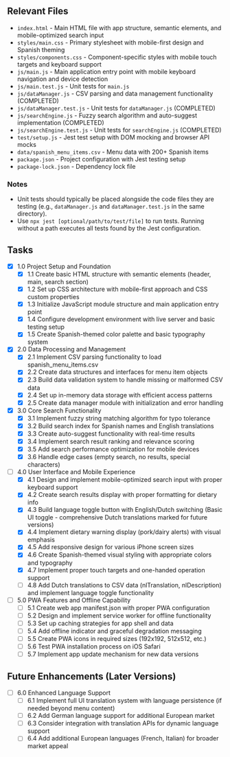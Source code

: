 ## Relevant Files

- `index.html` - Main HTML file with app structure, semantic elements, and mobile-optimized search input
- `styles/main.css` - Primary stylesheet with mobile-first design and Spanish theming
- `styles/components.css` - Component-specific styles with mobile touch targets and keyboard support
- `js/main.js` - Main application entry point with mobile keyboard navigation and device detection
- `js/main.test.js` - Unit tests for `main.js`
- `js/dataManager.js` - CSV parsing and data management functionality (COMPLETED)
- `js/dataManager.test.js` - Unit tests for `dataManager.js` (COMPLETED)
- `js/searchEngine.js` - Fuzzy search algorithm and auto-suggest implementation (COMPLETED)
- `js/searchEngine.test.js` - Unit tests for `searchEngine.js` (COMPLETED)
- `test/setup.js` - Jest test setup with DOM mocking and browser API mocks
- `data/spanish_menu_items.csv` - Menu data with 200+ Spanish items
- `package.json` - Project configuration with Jest testing setup
- `package-lock.json` - Dependency lock file

### Notes

- Unit tests should typically be placed alongside the code files they are testing (e.g., `dataManager.js` and `dataManager.test.js` in the same directory).
- Use `npx jest [optional/path/to/test/file]` to run tests. Running without a path executes all tests found by the Jest configuration.

## Tasks

- [x] 1.0 Project Setup and Foundation
  - [x] 1.1 Create basic HTML structure with semantic elements (header, main, search section)
  - [x] 1.2 Set up CSS architecture with mobile-first approach and CSS custom properties
  - [x] 1.3 Initialize JavaScript module structure and main application entry point
  - [x] 1.4 Configure development environment with live server and basic testing setup
  - [x] 1.5 Create Spanish-themed color palette and basic typography system

- [x] 2.0 Data Processing and Management
  - [x] 2.1 Implement CSV parsing functionality to load spanish_menu_items.csv
  - [x] 2.2 Create data structures and interfaces for menu item objects
  - [x] 2.3 Build data validation system to handle missing or malformed CSV data
  - [x] 2.4 Set up in-memory data storage with efficient access patterns
  - [x] 2.5 Create data manager module with initialization and error handling

- [x] 3.0 Core Search Functionality
  - [x] 3.1 Implement fuzzy string matching algorithm for typo tolerance
  - [x] 3.2 Build search index for Spanish names and English translations
  - [x] 3.3 Create auto-suggest functionality with real-time results
  - [x] 3.4 Implement search result ranking and relevance scoring
  - [x] 3.5 Add search performance optimization for mobile devices
  - [x] 3.6 Handle edge cases (empty search, no results, special characters)

- [ ] 4.0 User Interface and Mobile Experience
  - [x] 4.1 Design and implement mobile-optimized search input with proper keyboard support
  - [x] 4.2 Create search results display with proper formatting for dietary info
  - [x] 4.3 Build language toggle button with English/Dutch switching (Basic UI toggle - comprehensive Dutch translations marked for future versions)
  - [x] 4.4 Implement dietary warning display (pork/dairy alerts) with visual emphasis
  - [x] 4.5 Add responsive design for various iPhone screen sizes
  - [x] 4.6 Create Spanish-themed visual styling with appropriate colors and typography
  - [x] 4.7 Implement proper touch targets and one-handed operation support
  - [ ] 4.8 Add Dutch translations to CSV data (nlTranslation, nlDescription) and implement language toggle functionality

- [ ] 5.0 PWA Features and Offline Capability
  - [ ] 5.1 Create web app manifest.json with proper PWA configuration
  - [ ] 5.2 Design and implement service worker for offline functionality
  - [ ] 5.3 Set up caching strategies for app shell and data
  - [ ] 5.4 Add offline indicator and graceful degradation messaging
  - [ ] 5.5 Create PWA icons in required sizes (192x192, 512x512, etc.)
  - [ ] 5.6 Test PWA installation process on iOS Safari
  - [ ] 5.7 Implement app update mechanism for new data versions

## Future Enhancements (Later Versions)

- [ ] 6.0 Enhanced Language Support
  - [ ] 6.1 Implement full UI translation system with language persistence (if needed beyond menu content)
  - [ ] 6.2 Add German language support for additional European market
  - [ ] 6.3 Consider integration with translation APIs for dynamic language support
  - [ ] 6.4 Add additional European languages (French, Italian) for broader market appeal

